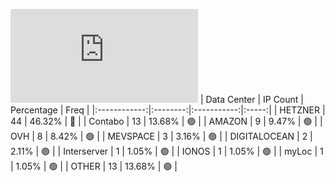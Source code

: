 ![Diagramm](https://github.com/obajay/StateSync-snapshots/blob/main/Projects/Source/1/README.md)
| Data Center | IP Count | Percentage | Freq |
|:------------:|:--------:|:-----------:|:-----:|
| HETZNER | 44 | 46.32% | 🔴 |
| Contabo | 13 | 13.68% | 🟢 |
| AMAZON | 9 | 9.47% | 🟢 |
| OVH | 8 | 8.42% | 🟢 |
| MEVSPACE | 3 | 3.16% | 🟢 |
| DIGITALOCEAN | 2 | 2.11% | 🟢 |
| Interserver | 1 | 1.05% | 🟢 |
| IONOS | 1 | 1.05% | 🟢 |
| myLoc | 1 | 1.05% | 🟢 |
| OTHER | 13 | 13.68% | 🟢 |